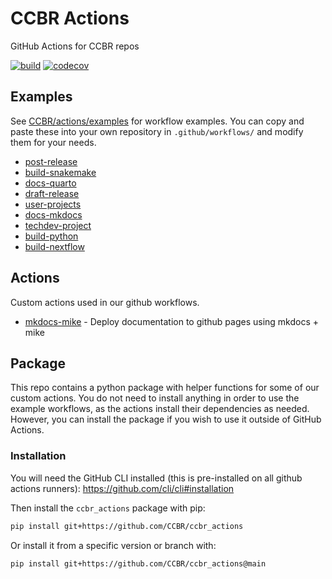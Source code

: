 # CCBR Actions

<!-- README.md is generated from README.qmd. Please edit that file -->

GitHub Actions for CCBR repos

[![build](https://github.com/CCBR/actions/actions/workflows/build-python.yml/badge.svg)](https://github.com/CCBR/actions/actions/workflows/build-python.yml)
[![codecov](https://codecov.io/gh/CCBR/actions/graph/badge.svg?token=yCtBbX4tap)](https://codecov.io/gh/CCBR/actions)

## Examples

See [CCBR/actions/examples](examples) for workflow examples. You can
copy and paste these into your own repository in `.github/workflows/`
and modify them for your needs.

- [post-release](examples/post-release.yml)
- [build-snakemake](examples/build-snakemake.yml)
- [docs-quarto](examples/docs-quarto.yml)
- [draft-release](examples/draft-release.yml)
- [user-projects](examples/user-projects.yml)
- [docs-mkdocs](examples/docs-mkdocs.yml)
- [techdev-project](examples/techdev-project.yml)
- [build-python](examples/build-python.yml)
- [build-nextflow](examples/build-nextflow.yml)

## Actions

Custom actions used in our github workflows.

- [mkdocs-mike](mkdocs-mike) - Deploy documentation to github pages
  using mkdocs + mike

## Package

This repo contains a python package with helper functions for some of
our custom actions. You do not need to install anything in order to use
the example workflows, as the actions install their dependencies as
needed. However, you can install the package if you wish to use it
outside of GitHub Actions.

### Installation

You will need the GitHub CLI installed (this is pre-installed on all
github actions runners): https://github.com/cli/cli#installation

Then install the `ccbr_actions` package with pip:

``` bash
pip install git+https://github.com/CCBR/ccbr_actions
```

Or install it from a specific version or branch with:

``` bash
pip install git+https://github.com/CCBR/ccbr_actions@main
```
